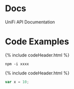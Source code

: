 # Docs

UniFi API Documentation

# Code Examples

{% include codeHeader.html %}

```
npm -i xxxx
```

{% include codeHeader.html %}

```js
var x = 10;
```

